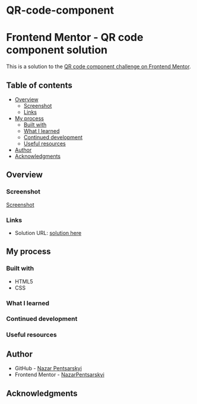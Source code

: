 # QR-code-component
# Frontend Mentor - QR code component solution

This is a solution to the [QR code component challenge on Frontend Mentor](https://www.frontendmentor.io/challenges/qr-code-component-iux_sIO_H). 

## Table of contents

- [Overview](#overview)
  - [Screenshot](#screenshot)
  - [Links](#links)
- [My process](#my-process)
  - [Built with](#built-with)
  - [What I learned](#what-i-learned)
  - [Continued development](#continued-development)
  - [Useful resources](#useful-resources)
- [Author](#author)
- [Acknowledgments](#acknowledgments)

## Overview

### Screenshot

[Screenshot](images/screenshot.jpg)

### Links

- Solution URL: [solution here](https://github.com/NazarPentsarskyi/QR-code-component)

## My process

### Built with

- HTML5
- CSS

### What I learned


### Continued development


### Useful resources


## Author

- GitHub - [Nazar Pentsarskyi](https://github.com/NazarPentsarskyi)
- Frontend Mentor - [NazarPentsarskyi](https://www.frontendmentor.io/profile/NazarPentsarskyi)

## Acknowledgments

